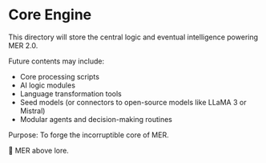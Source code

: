 # Core Engine

This directory will store the central logic and eventual intelligence powering MER 2.0.

Future contents may include:
- Core processing scripts
- AI logic modules
- Language transformation tools
- Seed models (or connectors to open-source models like LLaMA 3 or Mistral)
- Modular agents and decision-making routines

Purpose: To forge the incorruptible core of MER.

🖤 MER above lore.
